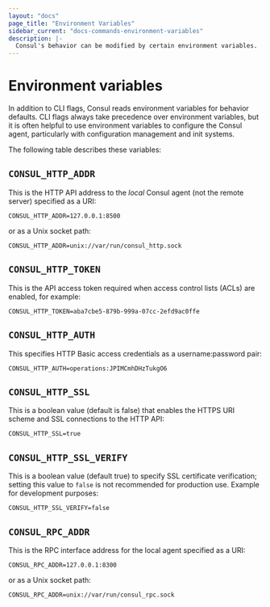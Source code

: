 ```yaml
---
layout: "docs"
page_title: "Environment Variables"
sidebar_current: "docs-commands-environment-variables"
description: |-
  Consul's behavior can be modified by certain environment variables.
---
```


# Environment variables

In addition to CLI flags, Consul reads environment variables for behavior
defaults. CLI flags always take precedence over environment variables, but it
is often helpful to use environment variables to configure the Consul agent,
particularly with configuration management and init systems.

The following table describes these variables:

## `CONSUL_HTTP_ADDR`

This is the HTTP API address to the *local* Consul agent
(not the remote server) specified as a URI:

```
CONSUL_HTTP_ADDR=127.0.0.1:8500
```

or as a Unix socket path:

```
CONSUL_HTTP_ADDR=unix://var/run/consul_http.sock
```

## `CONSUL_HTTP_TOKEN`

This is the API access token required when access control lists (ACLs)
are enabled, for example:

```
CONSUL_HTTP_TOKEN=aba7cbe5-879b-999a-07cc-2efd9ac0ffe
```

## `CONSUL_HTTP_AUTH`

This specifies HTTP Basic access credentials as a username:password pair:

```
CONSUL_HTTP_AUTH=operations:JPIMCmhDHzTukgO6
```

## `CONSUL_HTTP_SSL`

This is a boolean value (default is false) that enables the HTTPS URI
scheme and SSL connections to the HTTP API:

```
CONSUL_HTTP_SSL=true
```

## `CONSUL_HTTP_SSL_VERIFY`

This is a boolean value (default true) to specify SSL certificate verification; setting this value to `false` is not recommended for production use. Example
for development purposes:

```
CONSUL_HTTP_SSL_VERIFY=false
```

## `CONSUL_RPC_ADDR`

This is the RPC interface address for the local agent specified as a URI:

```
CONSUL_RPC_ADDR=127.0.0.1:8300
```

or as a Unix socket path:

```
CONSUL_RPC_ADDR=unix://var/run/consul_rpc.sock
```
